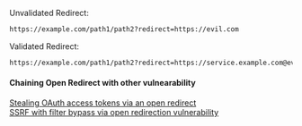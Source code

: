 Unvalidated Redirect:
```txt
https://example.com/path1/path2?redirect=https://evil.com
```
Validated Redirect:
```txt
https://example.com/path1/path2?redirect=https://service.example.com@evil.com
```
#### Chaining Open Redirect with other vulnearability

[Stealing OAuth access tokens via an open redirect](https://portswigger.net/web-security/oauth/lab-oauth-stealing-oauth-access-tokens-via-an-open-redirect)<br>
[SSRF with filter bypass via open redirection vulnerability](https://portswigger.net/web-security/ssrf/lab-ssrf-filter-bypass-via-open-redirection)

